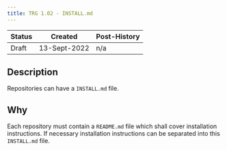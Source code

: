 ```yaml
---
title: TRG 1.02 - INSTALL.md
---
```


| Status | Created      | Post-History |
|--------|--------------|--------------|
| Draft  | 13-Sept-2022 | n/a          |

## Description

Repositories can have a `INSTALL.md` file.

## Why

Each repository must contain a `README.md` file which shall cover installation instructions. If necessary installation
instructions can be separated into this `INSTALL.md` file.
